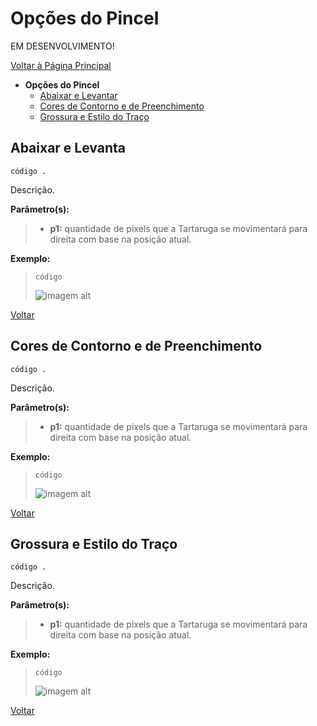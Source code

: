 # Opções do Pincel

EM DESENVOLVIMENTO!

[Voltar à Página Principal](../README.md)

- **Opções do Pincel**
  - [Abaixar e Levantar](#abaixar-e-levantar)
  - [Cores de Contorno e de Preenchimento](#cores-de-contorno-e-de-preenchimento)
  - [Grossura e Estilo do Traço](#grossura-e-estilo-do-traço)


## Abaixar e Levanta

```AuroraLogo
código .
```

Descrição.

**Parâmetro(s):**

 > - **p1:** quantidade de pixels que a Tartaruga se movimentará para direita com base na posição atual.

**Exemplo:**
 > ```código```
 >
 > ![imagem alt](img/imagem.png)

[Voltar](#opções-do-pincel)


## Cores de Contorno e de Preenchimento

```AuroraLogo
código .
```

Descrição.

**Parâmetro(s):**

 > - **p1:** quantidade de pixels que a Tartaruga se movimentará para direita com base na posição atual.

**Exemplo:**
 > ```código```
 >
 > ![imagem alt](img/imagem.png)

[Voltar](#opções-do-pincel)


## Grossura e Estilo do Traço

```AuroraLogo
código .
```

Descrição.

**Parâmetro(s):**

 > - **p1:** quantidade de pixels que a Tartaruga se movimentará para direita com base na posição atual.

**Exemplo:**
 > ```código```
 >
 > ![imagem alt](img/imagem.png)

[Voltar](#opções-do-pincel)
